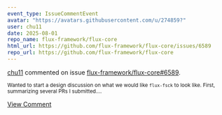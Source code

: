 ```yaml
---
event_type: IssueCommentEvent
avatar: "https://avatars.githubusercontent.com/u/274859?"
user: chu11
date: 2025-08-01
repo_name: flux-framework/flux-core
html_url: https://github.com/flux-framework/flux-core/issues/6589
repo_url: https://github.com/flux-framework/flux-core
---
```


<a href='https://github.com/chu11' target='_blank'>chu11</a> commented on issue <a href='https://github.com/flux-framework/flux-core/issues/6589' target='_blank'>flux-framework/flux-core#6589</a>.

<small>Wanted to start a design discussion on what we would like `flux-fsck` to look like.  First, summarizing several PRs I submitted....</small>

<a href='https://github.com/flux-framework/flux-core/issues/6589' target='_blank'>View Comment</a>
